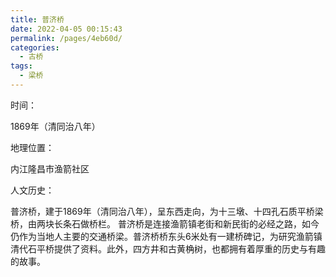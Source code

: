 ```yaml
---
title: 普济桥
date: 2022-04-05 00:15:43
permalink: /pages/4eb60d/
categories:
  - 古桥
tags:
  - 梁桥 
---
```

时间：

1869年（清同治八年）

地理位置：

内江隆昌市渔箭社区

人文历史：

普济桥，建于1869年（清同治八年），呈东西走向，为十三墩、十四孔石质平桥梁桥，由两块长条石做桥栏。
普济桥是连接渔箭镇老街和新民街的必经之路，如今仍作为当地人主要的交通桥梁。普济桥桥东头6米处有一建桥碑记，为研究渔箭镇清代石平桥提供了资料。此外，四方井和古黄桷树，也都拥有着厚重的历史与有趣的故事。
